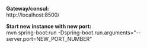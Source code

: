 <strong>Gateway/consul:</strong><br>
http://localhost:8500/

<strong>Start new instance with new port:</strong><br>
mvn spring-boot:run -Dspring-boot.run.arguments="--server.port=NEW_PORT_NUMBER"
